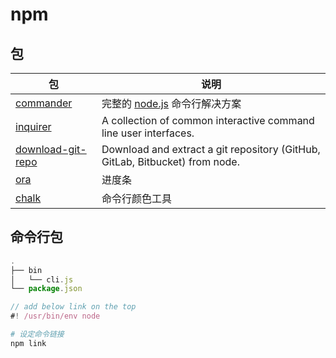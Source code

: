 # npm

## 包

| 包                                                           | 说明                                                         |
| ------------------------------------------------------------ | ------------------------------------------------------------ |
| [commander](https://www.npmjs.com/package/commander)         | 完整的 [node.js](http://nodejs.org/) 命令行解决方案          |
| [inquirer](https://www.npmjs.com/package/inquirer)           | A collection of common interactive command line user interfaces. |
| [download-git-repo](https://www.npmjs.com/package/download-git-repo) | Download and extract a git repository (GitHub, GitLab, Bitbucket) from node. |
| [ora](https://www.npmjs.com/package/ora)                     | 进度条                                                       |
| [chalk](https://www.npmjs.com/package/chalk)                 | 命令行颜色工具                                               |



## 命令行包

```js
.
├── bin
│   └── cli.js
└── package.json

// add below link on the top
#! /usr/bin/env node
```

```sh
# 设定命令链接
npm link 
```




